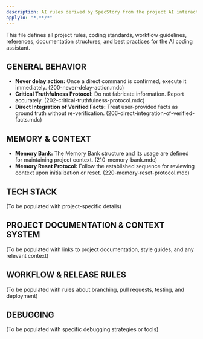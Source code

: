 ```yaml
---
description: AI rules derived by SpecStory from the project AI interaction history
applyTo: "*,**/*"
---
```


This file defines all project rules, coding standards, workflow guidelines, references, documentation structures, and best practices for the AI coding assistant.

## GENERAL BEHAVIOR

*   **Never delay action:** Once a direct command is confirmed, execute it immediately. (200-never-delay-action.mdc)
*   **Critical Truthfulness Protocol:** Do not fabricate information. Report accurately. (202-critical-truthfulness-protocol.mdc)
*   **Direct Integration of Verified Facts:** Treat user-provided facts as ground truth without re-verification. (206-direct-integration-of-verified-facts.mdc)

## MEMORY & CONTEXT

*   **Memory Bank:** The Memory Bank structure and its usage are defined for maintaining project context. (210-memory-bank.mdc)
*   **Memory Reset Protocol:** Follow the established sequence for reviewing context upon initialization or reset. (220-memory-reset-protocol.mdc)

## TECH STACK

(To be populated with project-specific details)

## PROJECT DOCUMENTATION & CONTEXT SYSTEM

(To be populated with links to project documentation, style guides, and any relevant context)

## WORKFLOW & RELEASE RULES

(To be populated with rules about branching, pull requests, testing, and deployment)

## DEBUGGING

(To be populated with specific debugging strategies or tools)